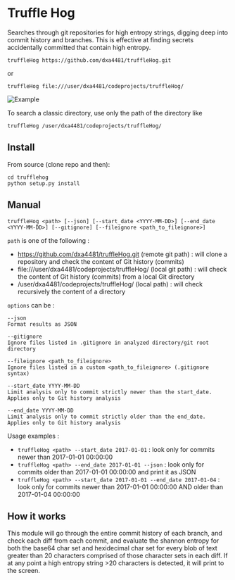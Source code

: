 # Truffle Hog
Searches through git repositories for high entropy strings, digging deep into commit history and branches. This is effective at finding secrets accidentally committed that contain high entropy.

```
truffleHog https://github.com/dxa4481/truffleHog.git
```

or

```
truffleHog file:///user/dxa4481/codeprojects/truffleHog/
```

![Example](https://i.imgur.com/YAXndLD.png)

To search a classic directory, use only the path of the directory like

```
truffleHog /user/dxa4481/codeprojects/truffleHog/
```

## Install
From source (clone repo and then):
```
cd trufflehog
python setup.py install
```

## Manual

```
truffleHog <path> [--json] [--start_date <YYYY-MM-DD>] [--end_date <YYYY-MM-DD>] [--gitignore] [--fileignore <path_to_fileignore>]
```

``path`` is one of the following :
- https://github.com/dxa4481/truffleHog.git (remote git path) : will clone a repository and check the content of Git history (commits)
- file:///user/dxa4481/codeprojects/truffleHog/ (local git path) : will check the content of Git history (commits) from a local Git directory
- /user/dxa4481/codeprojects/truffleHog/ (local path) : will check recursively the content of a directory

``options`` can be :

```
--json
Format results as JSON
```
```
--gitignore
Ignore files listed in .gitignore in analyzed directory/git root directory
```
```
--fileignore <path_to_fileignore>
Ignore files listed in a custom <path_to_fileignore> (.gitignore syntax)
```
```
--start_date YYYY-MM-DD
Limit analysis only to commit strictly newer than the start_date. Applies only to Git history analysis
```
```
--end_date YYYY-MM-DD
Limit analysis only to commit strictly older than the end_date. Applies only to Git history analysis
```

Usage examples :
- ``truffleHog <path> --start_date 2017-01-01`` : look only for commits newer than 2017-01-01 00:00:00
- ``truffleHog <path> --end_date 2017-01-01 --json`` : look only for commits older than 2017-01-01 00:00:00 and print it as JSON
- ``truffleHog <path> --start_date 2017-01-01 --end_date 2017-01-04`` : look only for commits newer than 2017-01-01 00:00:00 AND older than 2017-01-04 00:00:00

## How it works
This module will go through the entire commit history of each branch, and check each diff from each commit, and evaluate the shannon entropy for both the base64 char set and hexidecimal char set for every blob of text greater than 20 characters comprised of those character sets in each diff. If at any point a high entropy string >20 characters is detected, it will print to the screen.
